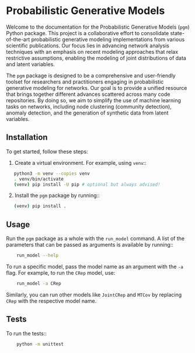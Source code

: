 # Probabilistic Generative Models

Welcome to the documentation for the Probabilistic Generative Models (``pgm``) Python package. This project is a
collaborative effort to consolidate state-of-the-art probabilistic generative modeling implementations from various
scientific publications. Our focus lies in advancing network analysis techniques with an emphasis on recent modeling
approaches that relax restrictive assumptions, enabling the modeling of joint distributions of data and latent
variables.

The ``pgm`` package is designed to be a comprehensive and user-friendly toolset for researchers and practitioners engaging
in probabilistic generative modeling for networks. Our goal is to provide a unified resource that brings together
different advances scattered across many code repositories. By doing so, we aim to simplify the use of machine
learning tasks on networks, including node clustering (community detection), anomaly detection, and the generation of
synthetic data from latent variables.

## Installation

To get started, follow these steps:

1. Create a virtual environment. For example, using ``venv``::

```bash
   python3 -m venv --copies venv
   . venv/bin/activate
   (venv) pip install -U pip # optional but always advised!
```

2. Install the ``pgm`` package by running::

```bash
   (venv) pip install .
```

## Usage

Run the `pgm` package as a whole with the `run_model` command. A list of the parameters that can be passed as arguments is available by running::

```bash
    run_model --help
```

To run a specific model, pass the model name as an argument with the `-a` flag. For example, to run the `CRep` model, use:

```bash
    run_model -a CRep
```

Similarly, you can run other models like `JointCRep` and `MTCov` by replacing `CRep` with the respective model name.

## Tests

To run the tests::

```bash
    python -m unittest
```
